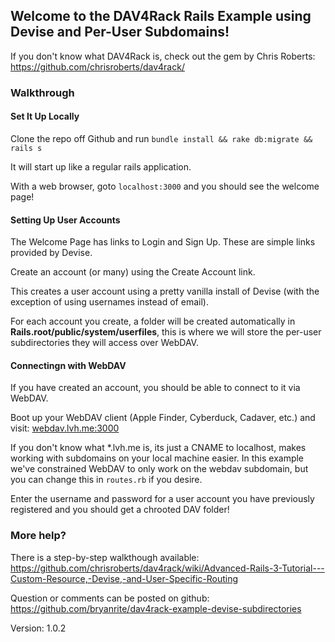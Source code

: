 ## Welcome to the DAV4Rack Rails Example using Devise and Per-User Subdomains!

If you don't know what DAV4Rack is, check out the gem by Chris Roberts: <https://github.com/chrisroberts/dav4rack/> 

### Walkthrough

#### Set It Up Locally

Clone the repo off Github and run `bundle install && rake db:migrate && rails s`

It will start up like a regular rails application.

With a web browser, goto `localhost:3000` and you should see the welcome page!

#### Setting Up User Accounts

The Welcome Page has links to Login and Sign Up.  These are simple links provided by Devise.

Create an account (or many) using the Create Account link. 

This creates a user account using a pretty vanilla install of Devise (with the exception of using usernames instead of email). 

For each account you create, a folder will be created automatically in **Rails.root/public/system/userfiles**, this is where we will store the per-user subdirectories they will access over WebDAV.

#### Connectingn with WebDAV

If you have created an account, you should be able to connect to it via WebDAV.

Boot up your WebDAV client (Apple Finder, Cyberduck, Cadaver, etc.) and visit: <webdav.lvh.me:3000>

If you don't know what *.lvh.me is, its just a CNAME to localhost, makes working with subdomains on your local machine easier.  In this example we've constrained WebDAV to only work on the webdav subdomain, but you can change this in `routes.rb` if you desire.

Enter the username and password for a user account you have previously registered and you should get a chrooted DAV folder!

### More help?

There is a step-by-step walkthough available: <https://github.com/chrisroberts/dav4rack/wiki/Advanced-Rails-3-Tutorial---Custom-Resource,-Devise,-and-User-Specific-Routing>

Question or comments can be posted on github: <https://github.com/bryanrite/dav4rack-example-devise-subdirectories>

Version: 1.0.2
